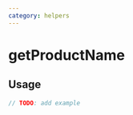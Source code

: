 ```yaml
---
category: helpers
---
```


# getProductName

<!-- PLACEHOLDER_DESCRIPTION -->

## Usage

```ts
// TODO: add example
```
